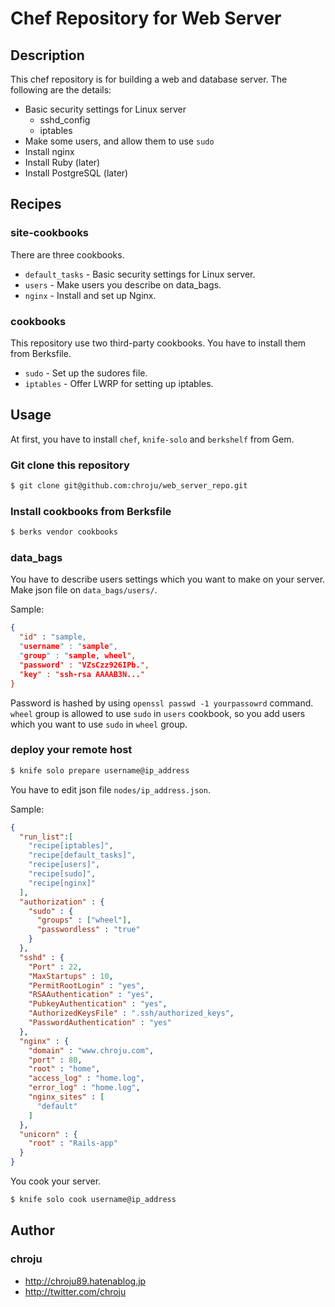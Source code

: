 Chef Repository for Web Server
=====

Description
-----

This chef repository is for building a web and database server. The following are the details:

* Basic security settings for Linux server
  - sshd_config
  - iptables
* Make some users, and allow them to use `sudo`
* Install nginx
* Install Ruby (later)
* Install PostgreSQL (later)


Recipes
-----

### site-cookbooks

There are three cookbooks.

* `default_tasks` - Basic security settings for Linux server.
* `users` - Make users you describe on data_bags.
* `nginx` - Install and set up Nginx.

### cookbooks

This repository use two third-party cookbooks. You have to install them from Berksfile.

* `sudo` - Set up the sudores file.
* `iptables` - Offer LWRP for setting up iptables.


Usage
-----

At first, you have to install `chef`, `knife-solo` and `berkshelf` from Gem.

### Git clone this repository

```sh
$ git clone git@github.com:chroju/web_server_repo.git
```

### Install cookbooks from Berksfile

```sh
$ berks vendor cookbooks
```

### data_bags

You have to describe users settings which you want to make on your server. Make json file on `data_bags/users/`.

Sample:
```json
{
  "id" : "sample,
  "username" : "sample",
  "group" : "sample, wheel",
  "password" : "VZsCzz926IPb.",
  "key" : "ssh-rsa AAAAB3N..."
}
```

Password is hashed by using `openssl passwd -1 yourpassowrd` command. `wheel` group is allowed to use `sudo` in `users` cookbook, so you add users which you want to use `sudo` in `wheel` group.

### deploy your remote host

```sh
$ knife solo prepare username@ip_address
```

You have to edit json file `nodes/ip_address.json`.

Sample:
```json
{
  "run_list":[
    "recipe[iptables]",
    "recipe[default_tasks]",
    "recipe[users]",
    "recipe[sudo]",
    "recipe[nginx]"
  ],
  "authorization" : {
    "sudo" : {
      "groups" : ["wheel"],
      "passwordless" : "true"
    }
  },
  "sshd" : {
    "Port" : 22,
    "MaxStartups" : 10,
    "PermitRootLogin" : "yes",
    "RSAAuthentication" : "yes",
    "PubkeyAuthentication" : "yes",
    "AuthorizedKeysFile" : ".ssh/authorized_keys",
    "PasswordAuthentication" : "yes"
  },
  "nginx" : {
    "domain" : "www.chroju.com",
    "port" : 80,
    "root" : "home",
    "access_log" : "home.log",
    "error_log" : "home.log",
    "nginx_sites" : [
      "default"
    ]
  },
  "unicorn" : {
    "root" : "Rails-app"
  }
}
```

You cook your server.

```sh
$ knife solo cook username@ip_address
```

Author
-----

### chroju
* http://chroju89.hatenablog.jp
* http://twitter.com/chroju


